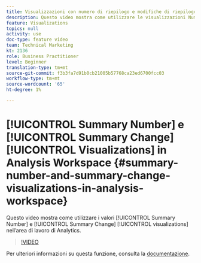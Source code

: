 ```yaml
---
title: Visualizzazioni con numero di riepilogo e modifiche di riepilogo in Analysis Workspace
description: Questo video mostra come utilizzare le visualizzazioni Numero di riepilogo e Variazione di riepilogo nell’area di lavoro di Analytics.
feature: Visualizations
topics: null
activity: use
doc-type: feature video
team: Technical Marketing
kt: 2136
role: Business Practitioner
level: Beginner
translation-type: tm+mt
source-git-commit: f3b3fa7d91b0cb21005b57768ca23ed6700fcc03
workflow-type: tm+mt
source-wordcount: '65'
ht-degree: 1%

---
```



# [!UICONTROL Summary Number] e  [!UICONTROL Summary Change] [!UICONTROL Visualizations] in Analysis Workspace  {#summary-number-and-summary-change-visualizations-in-analysis-workspace}

Questo video mostra come utilizzare i valori [!UICONTROL Summary Number] e [!UICONTROL Summary Change] [!UICONTROL visualizations] nell’area di lavoro di Analytics.

>[!VIDEO](https://video.tv.adobe.com/v/23992/?quality=12)

Per ulteriori informazioni su questa funzione, consulta la [documentazione](https://marketing.adobe.com/resources/help/en_US/analytics/analysis-workspace/summary-number-change.html).
